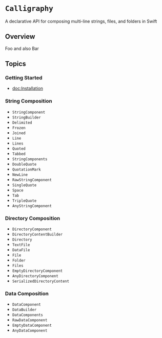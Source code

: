 # ``Calligraphy``

A declarative API for composing multi-line strings, files, and folders in Swift

## Overview

Foo and also Bar

## Topics

### Getting Started

- <doc:Installation>

### String Composition

- ``StringComponent``
- ``StringBuilder``
- ``Delimited``
- ``Frozen``
- ``Joined``
- ``Line``
- ``Lines``
- ``Quoted``
- ``Tabbed``
- ``StringComponents``
- ``DoubleQuote``
- ``QuotationMark``
- ``NewLine``
- ``RawStringComponent``
- ``SingleQuote``
- ``Space``
- ``Tab``
- ``TripleQuote``
- ``AnyStringComponent``

### Directory Composition

- ``DirectoryComponent``
- ``DirectoryContentBuilder``
- ``Directory``
- ``TextFile``
- ``DataFile``
- ``File``
- ``Folder``
- ``Files``
- ``EmptyDirectoryComponent``
- ``AnyDirectoryComponent``
- ``SerializedDirectoryContent``

### Data Composition

- ``DataComponent``
- ``DataBuilder``
- ``DataComponents``
- ``RawDataComponent``
- ``EmptyDataComponent``
- ``AnyDataComponent``
